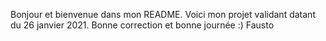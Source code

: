 Bonjour et bienvenue dans mon README. 
Voici mon projet validant datant du 26 janvier 2021. 
Bonne correction et bonne journée :)
Fausto
